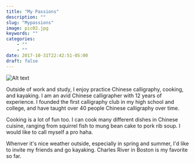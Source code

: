 ```yaml
---
title: "My Passions"
description: ""
slug: "Mypassions"
image: pic02.jpg
keywords: ""
categories: 
    - ""
    - ""
date: 2017-10-31T22:42:51-05:00
draft: false
---
```

![Alt text](relative/path/to/pic08.jpg?raw=true "Title")

Outside of work and study, I enjoy practice Chinese calligraphy, cooking, and kayaking. I am an avid Chinese calligrapher with 12 years of experience. I founded the first calligraphy club in my high school and college, and have taught over 40 people Chinese calligraphy over time.

Cooking is a lot of fun too. I can cook many different dishes in Chinese cuisine, ranging from squirrel fish to mung bean cake to pork rib soup. I would like to call myself a pro haha.

Whenver it's nice weather outside, especially in spring and summer, I'd like to invite my friends and go kayaking. Charles River in Boston is my favorite so far.